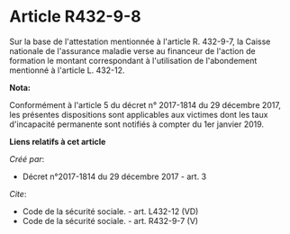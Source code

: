 # Article R432-9-8

Sur la base de l'attestation mentionnée à l'article R. 432-9-7, la Caisse nationale de l'assurance maladie verse au financeur
de l'action de formation le montant correspondant à l'utilisation de l'abondement mentionné à l'article L. 432-12.

**Nota:**

Conformément à l'article 5 du décret n° 2017-1814 du 29 décembre 2017, les présentes dispositions sont applicables aux
victimes dont les taux d'incapacité permanente sont notifiés à compter du 1er janvier 2019.

**Liens relatifs à cet article**

_Créé par_:

  - Décret n°2017-1814 du 29 décembre 2017 - art. 3

_Cite_:

  - Code de la sécurité sociale. - art. L432-12 (VD)
  - Code de la sécurité sociale. - art. R432-9-7 (V)
